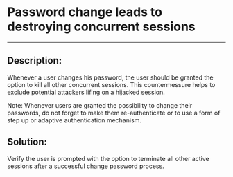 # Password change leads to destroying concurrent sessions
-------

## Description:

Whenever a user changes his password, the user should be granted the option
to kill all other concurrent sessions. This countermessure helps to exclude
potential attackers lifing on a hijacked session.

Note: Whenever users are granted the possibility to change their passwords,
      do not forget to make them re-authenticate or to use a form of step up
      or adaptive authentication mechanism.

## Solution:

Verify the user is prompted with the option to terminate all other active sessions 
after a successful change password process.
